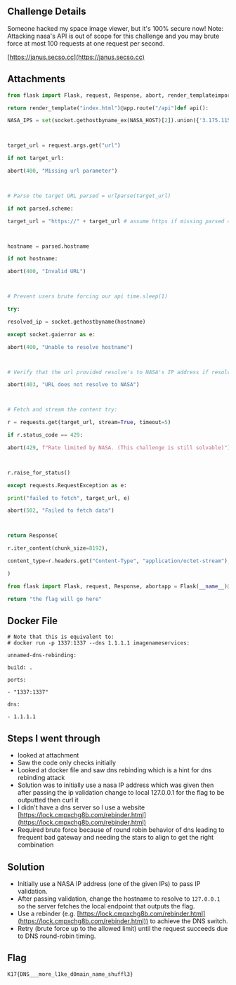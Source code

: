 ## Challenge Details

Someone hacked my space image viewer, but it's 100% secure now! Note: Attacking nasa's API is out of scope for this challenge and you may brute force at most 100 requests at one request per second.

[https://janus.secso.cc](https://janus.secso.cc)

## Attachments

```py
from flask import Flask, request, Response, abort, render_templateimport timeimport socketimport requestsfrom urllib.parse import urlparseapp = Flask(__name__)# Resolve NASA's IP at startupNASA_HOST = "images-api.nasa.gov"@app.route("/")def index():

return render_template("index.html")@app.route("/api")def api():

NASA_IPS = set(socket.gethostbyname_ex(NASA_HOST)[2]).union({'3.175.115.68', '3.175.115.60', '3.175.115.113', '3.175.115.52'})



target_url = request.args.get("url")

if not target_url:

abort(400, "Missing url parameter")



# Parse the target URL parsed = urlparse(target_url)

if not parsed.scheme:

target_url = "https://" + target_url # assume https if missing parsed = urlparse(target_url)



hostname = parsed.hostname

if not hostname:

abort(400, "Invalid URL")



# Prevent users brute forcing our api time.sleep(1)

try:

resolved_ip = socket.gethostbyname(hostname)

except socket.gaierror as e:

abort(400, "Unable to resolve hostname")



# Verify that the url provided resolve's to NASA's IP address if resolved_ip not in NASA_IPS:

abort(403, "URL does not resolve to NASA")



# Fetch and stream the content try:

r = requests.get(target_url, stream=True, timeout=5)

if r.status_code == 429:

abort(429, f"Rate limited by NASA. (This challenge is still solvable)")



r.raise_for_status()

except requests.RequestException as e:

print("failed to fetch", target_url, e)

abort(502, "Failed to fetch data")



return Response(

r.iter_content(chunk_size=8192),

content_type=r.headers.get("Content-Type", "application/octet-stream"),

)
```

```py
from flask import Flask, request, Response, abortapp = Flask(__name__)@app.route("/")def root():

return "the flag will go here"
```

## Docker File

```
# Note that this is equivalent to:
# docker run -p 1337:1337 --dns 1.1.1.1 imagenameservices:

unnamed-dns-rebinding:

build: .

ports:

- "1337:1337"

dns:

- 1.1.1.1
```

## Steps I went through

* looked at attachment
* Saw the code only checks initially
* Looked at docker file and saw dns rebinding which is a hint for dns rebinding attack
* Solution was to initially use a nasa IP address which was given then after passing the ip validation change to local 127.0.0.1 for the flag to be outputted then curl it
* I didn't have a dns server so I use a website [https://lock.cmpxchg8b.com/rebinder.html](https://lock.cmpxchg8b.com/rebinder.html)
* Required brute force because of round robin behavior of dns leading to frequent bad gateway and needing the stars to align to get the right combination

## Solution

* Initially use a NASA IP address (one of the given IPs) to pass IP validation.
* After passing validation, change the hostname to resolve to `127.0.0.1` so the server fetches the local endpoint that outputs the flag.
* Use a rebinder (e.g. [https://lock.cmpxchg8b.com/rebinder.html](https://lock.cmpxchg8b.com/rebinder.html)) to achieve the DNS switch.
* Retry (brute force up to the allowed limit) until the request succeeds due to DNS round-robin timing.

## Flag

```
K17{DNS___more_l1ke_d0main_name_shuffl3}
```
